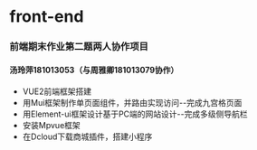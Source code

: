 # front-end
### 前端期末作业第二题两人协作项目
#### 汤玲萍181013053（与周雅卿181013079协作）
- VUE2前端框架搭建
- 用Mui框架制作单页面组件，并路由实现访问--完成九宫格页面
- 用Element-ui框架设计基于PC端的网站设计--完成多级侧导航栏
- 安装Mpvue框架
- 在Dcloud下载商城插件，搭建小程序
